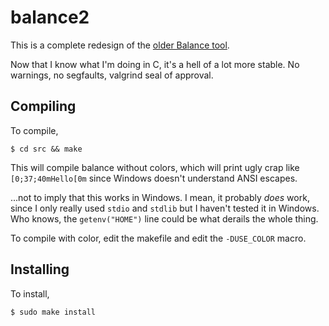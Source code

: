 # balance2

This is a complete redesign of the [older Balance tool](https://github.com/bradenbest/balance/tree/master).

Now that I know what I'm doing in C, it's a hell of a lot more stable. No warnings, no segfaults, valgrind seal of approval.

## Compiling

To compile,

    $ cd src && make

This will compile balance without colors, which will print ugly crap like `[0;37;40mHello[0m` since Windows doesn't understand ANSI escapes.

...not to imply that this works in Windows. I mean, it probably *does* work, since I only really used `stdio` and `stdlib` but I haven't tested it in Windows. Who knows, the `getenv("HOME")` line could be what derails the whole thing.

To compile with color, edit the makefile and edit the `-DUSE_COLOR` macro.

## Installing

To install,

    $ sudo make install
